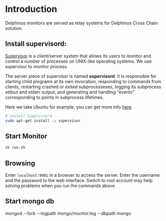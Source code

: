 # Introduction

Delphinus monitors are served as relay systems for Delphinus Cross Chain solution.

## Install supervisord:
[Supervisor](https://github.com/Supervisor/supervisor) is a client/server system that allows its users to monitor and control a number of processes on UNIX-like operating systems. We use supervisor to monitor process.

The server piece of supervisor is named **supervisord**.  It is responsible for starting child programs at its own invocation, responding to commands from clients, restarting crashed or exited subprocesseses, logging its subprocess stdout and stderr output, and generating and handling “events” corresponding to points in subprocess lifetimes.

Here we take Ubuntu for example, you can get more info [here](http://supervisord.org/).

```bash
# install Supervisord
sudo apt-get install -y supervisor
```

## Start Monitor
```bash
sh run.sh
```

## Browsing

Enter `localhost:9001` in a browser to access the server. Enter the username and the password to the web interface. Switch to root account may help solving problems when you run the commands above.

## Start mongo db
mongod --fork --logpath mongo/monitor.log --dbpath mongo
